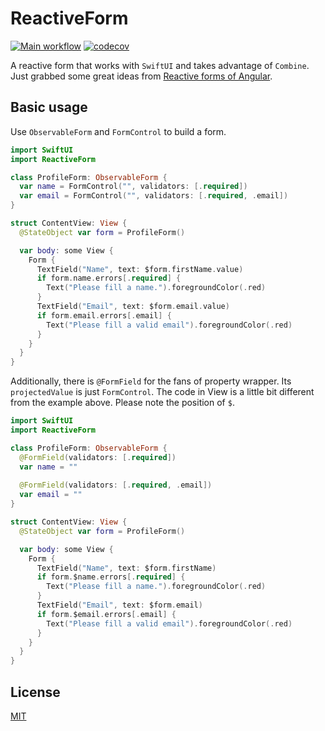 # ReactiveForm

[![Main workflow](https://github.com/samuraime/ReactiveForm/workflows/Main/badge.svg)](https://github.com/samuraime/ReactiveForm/actions/workflows/main.yml) [![codecov](https://codecov.io/gh/samuraime/ReactiveForm/branch/main/graph/badge.svg?token=U1RGM8F64E)](https://codecov.io/gh/samuraime/ReactiveForm)

A reactive form that works with `SwiftUI` and takes advantage of `Combine`. Just grabbed some great ideas from [Reactive forms of Angular](https://angular.io/guide/reactive-forms).

## Basic usage

Use `ObservableForm` and `FormControl` to build a form.

```swift
import SwiftUI
import ReactiveForm

class ProfileForm: ObservableForm {
  var name = FormControl("", validators: [.required])
  var email = FormControl("", validators: [.required, .email])
}

struct ContentView: View {
  @StateObject var form = ProfileForm()

  var body: some View {
    Form {
      TextField("Name", text: $form.firstName.value)
      if form.name.errors[.required] {
        Text("Please fill a name.").foregroundColor(.red)
      }
      TextField("Email", text: $form.email.value)
      if form.email.errors[.email] {
        Text("Please fill a valid email").foregroundColor(.red)
      }
    }
  }
}
```

Additionally, there is `@FormField` for the fans of property wrapper. Its `projectedValue` is just `FormControl`. The code in View is a little bit different from the example above. Please note the position of `$`. 

```swift
import SwiftUI
import ReactiveForm

class ProfileForm: ObservableForm {
  @FormField(validators: [.required])
  var name = ""
  
  @FormField(validators: [.required, .email])
  var email = ""
}

struct ContentView: View {
  @StateObject var form = ProfileForm()

  var body: some View {
    Form {
      TextField("Name", text: $form.firstName)
      if form.$name.errors[.required] {
        Text("Please fill a name.").foregroundColor(.red)
      }
      TextField("Email", text: $form.email)
      if form.$email.errors[.email] {
        Text("Please fill a valid email").foregroundColor(.red)
      }
    }
  }
}
```

## License

[MIT](LICENSE)
